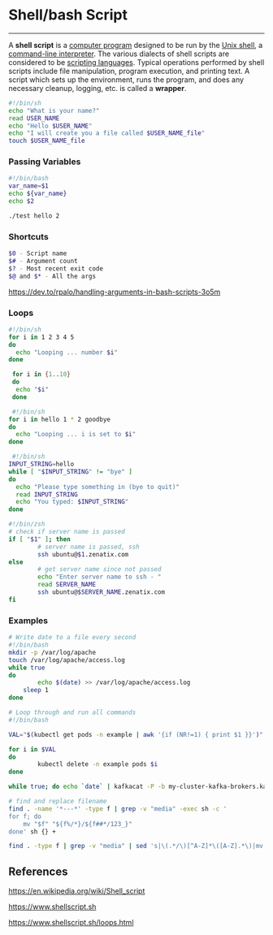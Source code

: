 # Shell/bash Script

---

A **shell script** is a [computer program](https://en.wikipedia.org/wiki/Computer_program) designed to be run by the [Unix shell](https://en.wikipedia.org/wiki/Unix_shell), a [command-line interpreter](https://en.wikipedia.org/wiki/Command-line_interpreter). The various dialects of shell scripts are considered to be [scripting languages](https://en.wikipedia.org/wiki/Scripting_language). Typical operations performed by shell scripts include file manipulation, program execution, and printing text. A script which sets up the environment, runs the program, and does any necessary cleanup, logging, etc. is called a **wrapper**.

```bash
#!/bin/sh
echo "What is your name?"
read USER_NAME
echo "Hello $USER_NAME"
echo "I will create you a file called $USER_NAME_file"
touch $USER_NAME_file
```

### Passing Variables

```bash
#!/bin/bash
var_name=$1
echo ${var_name}
echo $2

./test hello 2
```

### Shortcuts

```bash
$0 - Script name
$# - Argument count
$? - Most recent exit code
$@ and $* - All the args
```

<https://dev.to/rpalo/handling-arguments-in-bash-scripts-3o5m>

### Loops

```bash
#!/bin/sh
for i in 1 2 3 4 5
do
  echo "Looping ... number $i"
done

 for i in {1..10}
 do
  echo "$i"
 done

 #!/bin/sh
for i in hello 1 * 2 goodbye
do
  echo "Looping ... i is set to $i"
done

 #!/bin/sh
INPUT_STRING=hello
while [ "$INPUT_STRING" != "bye" ]
do
  echo "Please type something in (bye to quit)"
  read INPUT_STRING
  echo "You typed: $INPUT_STRING"
done

#!/bin/zsh
# check if server name is passed
if [ "$1" ]; then
        # server name is passed, ssh
        ssh ubuntu@$1.zenatix.com
else
        # get server name since not passed
        echo "Enter server name to ssh - "
        read SERVER_NAME
        ssh ubuntu@$SERVER_NAME.zenatix.com
fi
```

### Examples

```bash
# Write date to a file every second
#!/bin/bash
mkdir -p /var/log/apache
touch /var/log/apache/access.log
while true
do
        echo $(date) >> /var/log/apache/access.log
    sleep 1
done

# Loop through and run all commands
#!/bin/bash

VAL="$(kubectl get pods -n example | awk '{if (NR!=1) { print $1 }}')"

for i in $VAL
do
        kubectl delete -n example pods $i
done

while true; do echo `date` | kafkacat -P -b my-cluster-kafka-brokers.kafka:9092 -t test; done

# find and replace filename
find . -name '*---*' -type f | grep -v "media" -exec sh -c '
for f; do
    mv "$f" "${f%/*}/${f##*/123_}"
done' sh {} +

find . -type f | grep -v "media" | sed 's|\(.*/\)[^A-Z]*\([A-Z].*\)|mv \"&\" \"\1\2\"|' | sh

```

## References

<https://en.wikipedia.org/wiki/Shell_script>

<https://www.shellscript.sh>

<https://www.shellscript.sh/loops.html>
